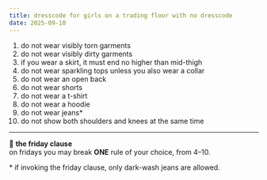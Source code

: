 ```yaml
---
title: dresscode for girls on a trading floor with no dresscode
date: 2025-09-10
---
```


1. do not wear visibly torn garments 
2. do not wear visibly dirty garments  
3. if you wear a skirt, it must end no higher than mid-thigh  
4. do not wear sparkling tops unless you also wear a collar  
5. do not wear an open back  
6. do not wear shorts  
7. do not wear a t-shirt  
8. do not wear a hoodie  
9. do not wear jeans*  
10. do not show both shoulders and knees at the same time  

---

📌 **the friday clause**  
on fridays you may break **ONE** rule of your choice, from 4–10.  

\* if invoking the friday clause, only dark-wash jeans are allowed.